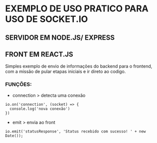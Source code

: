 # EXEMPLO DE USO PRATICO PARA USO DE SOCKET.IO

## SERVIDOR EM NODE.JS/ EXPRESS
## FRONT EM REACT.JS

Simples exemplo de envio de informações do backend para o frontend, com a missão de pular etapas iniciais e ir direto ao codigo.

### FUNÇÕES:

- connection > detecta uma conexão
```
io.on('connection', (socket) => {
  console.log('nova conexão')
})
```


- emit > envia ao front
```
io.emit('statusResponse', 'Status recebido com sucesso! ' + new Date());
``` 
